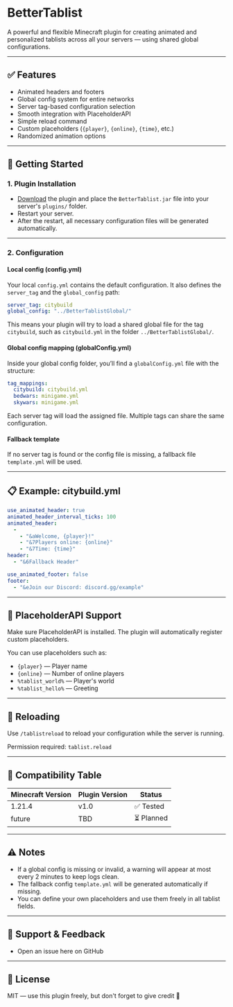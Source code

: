 # BetterTablist

A powerful and flexible Minecraft plugin for creating animated and personalized tablists across all your servers — using shared global configurations.

---

## ✅ Features

- Animated headers and footers
- Global config system for entire networks
- Server tag-based configuration selection
- Smooth integration with PlaceholderAPI
- Simple reload command
- Custom placeholders (`{player}`, `{online}`, `{time}`, etc.)
- Randomized animation options

---

## 🚀 Getting Started

### 1. Plugin Installation

- [Download](https://github.com/felixstaude/BetterTablist/releases) the plugin and place the `BetterTablist.jar` file into your server's `plugins/` folder.
- Restart your server.
- After the restart, all necessary configuration files will be generated automatically.

---

### 2. Configuration

#### Local config (config.yml)

Your local `config.yml` contains the default configuration. It also defines the `server_tag` and the `global_config` path:

```yaml
server_tag: citybuild
global_config: "../BetterTablistGlobal/"
```

This means your plugin will try to load a shared global file for the tag `citybuild`, such as `citybuild.yml` in the folder `../BetterTablistGlobal/`.

#### Global config mapping (globalConfig.yml)

Inside your global config folder, you’ll find a `globalConfig.yml` file with the structure:

```yaml
tag_mappings:
  citybuild: citybuild.yml
  bedwars: minigame.yml
  skywars: minigame.yml
```

Each server tag will load the assigned file. Multiple tags can share the same configuration.

#### Fallback template

If no server tag is found or the config file is missing, a fallback file `template.yml` will be used.

---

## 📋 Example: citybuild.yml

```yaml
use_animated_header: true
animated_header_interval_ticks: 100
animated_header:
  -
    - "&aWelcome, {player}!"
    - "&7Players online: {online}"
    - "&7Time: {time}"
header:
  - "&6Fallback Header"

use_animated_footer: false
footer:
  - "&eJoin our Discord: discord.gg/example"
```

---

## 🔧 PlaceholderAPI Support

Make sure PlaceholderAPI is installed. The plugin will automatically register custom placeholders.

You can use placeholders such as:

- `{player}` — Player name
- `{online}` — Number of online players
- `%tablist_world%` — Player's world
- `%tablist_hello%` — Greeting

---

## 🔁 Reloading

Use `/tablistreload` to reload your configuration while the server is running.

Permission required: `tablist.reload`

---

## 🧪 Compatibility Table

| Minecraft Version | Plugin Version | Status     |
|-------------------|----------------|------------|
| 1.21.4            | v1.0           | ✅ Tested   |
| future            | TBD            | ⏳ Planned  |

---

## ⚠️ Notes

- If a global config is missing or invalid, a warning will appear at most every 2 minutes to keep logs clean.
- The fallback config `template.yml` will be generated automatically if missing.
- You can define your own placeholders and use them freely in all tablist fields.

---

## 💬 Support & Feedback

- Open an issue here on GitHub
---

## 📜 License

MIT — use this plugin freely, but don't forget to give credit 🙂
